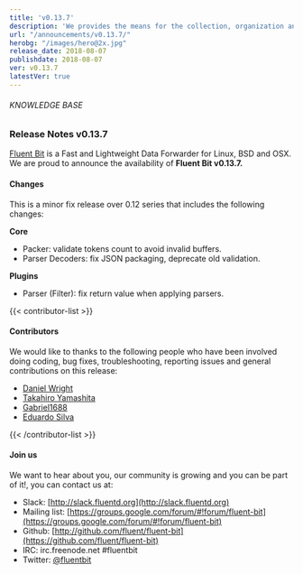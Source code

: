 ```yaml
---
title: 'v0.13.7'
description: 'We provides the means for the collection, organization and computerized retrieval of knowledgeand Lightweight Data Forwarder for Linux, BSD and OSX. We are proud to announce the availability of Fluent Bit v0.13.7.'
url: "/announcements/v0.13.7/"
herobg: "/images/hero@2x.jpg"
release_date: 2018-08-07
publishdate: 2018-08-07
ver: v0.13.7
latestVer: true 
---
```



###### KNOWLEDGE BASE

### Release Notes v0.13.7

[Fluent Bit](https://fluentbit.io/) is a Fast and Lightweight Data Forwarder for Linux, BSD and OSX. We are proud to announce the availability of **Fluent Bit v0.13.7.**

#### Changes

This is a minor fix release over 0.12 series that includes the following changes:


**Core**

* Packer: validate tokens count to avoid invalid buffers.
* Parser Decoders: fix JSON packaging, deprecate old validation.


**Plugins**

* Parser (Filter): fix return value when applying parsers.


{{< contributor-list >}}

#### Contributors

We would like to thanks to the following people who have been involved doing coding, bug fixes, troubleshooting, reporting issues and general contributions on this release:

* [Daniel Wright](https://github.com/TheRealDwright)
* [Takahiro Yamashita](https://github.com/nokute78)
* [Gabriel1688](https://github.com/Gabriel1688)
* [Eduardo Silva](https://github.com/edsiper)

{{< /contributor-list >}}

#### Join us

We want to hear about you, our community is growing and you can be part of it!, you can contact us at:

* Slack: [http://slack.fluentd.org](http://slack.fluentd.org)
* Mailing list: [https://groups.google.com/forum/#!forum/fluent-bit](https://groups.google.com/forum/#!forum/fluent-bit)
* Github: [http://github.com/fluent/fluent-bit](https://github.com/fluent/fluent-bit)
* IRC: irc.freenode.net #fluentbit
* Twitter: [@fluentbit](https://twitter.com/fluentbit)